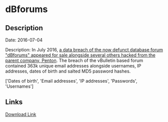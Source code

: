 # dBforums

## Description

Date: 2016-07-04

Description:
In July 2016, <a href="https://www.vice.com/en/article/78kwwe/hackers-allegedly-steal-14m-passwords-from-mac-forums-web-hosting-talk" target="_blank" rel="noopener">a data breach of the now defunct database forum &quot;dBforums&quot; appeared for sale alongside several others hacked from the parent company, Penton</a>. The breach of the vBulletin based forum contained 363k unique email addresses alongside usernames, IP addresses, dates of birth and salted MD5 password hashes.


['Dates of birth', 'Email addresses', 'IP addresses', 'Passwords', 'Usernames']

## Links

[Download Link](https://link-to.net/1229997/814.4532025444637/dynamic/?r=ZGJmb3J1bXMuY29t)